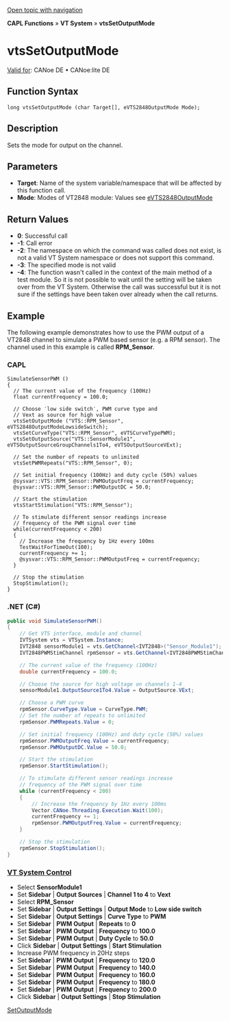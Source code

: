 [Open topic with navigation](../../../../../CANoeDEFamily.htm#Topics/CAPLFunctions/VTSystem/Functions/CAPLfunctionVTSvtsSetOutputMode.md)

**CAPL Functions** » **VT System** » **vtsSetOutputMode**

# vtsSetOutputMode

[Valid for](../../../Shared/FeatureAvailability.md): CANoe DE • CANoe:lite DE

## Function Syntax

```plaintext
long vtsSetOutputMode (char Target[], eVTS2848OutputMode Mode);
```

## Description

Sets the mode for output on the channel.

## Parameters

- **Target**: Name of the system variable/namespace that will be affected by this function call.
- **Mode**: Modes of VT2848 module: Values see [eVTS2848OutputMode](../CAPLfunctionsVTSystemEnumeration.md#eVTS2848OutputMode)

## Return Values

- **0**: Successful call
- **-1**: Call error
- **-2**: The namespace on which the command was called does not exist, is not a valid VT System namespace or does not support this command.
- **-3**: The specified mode is not valid
- **-4**: The function wasn't called in the context of the main method of a test module. So it is not possible to wait until the setting will be taken over from the VT System. Otherwise the call was successful but it is not sure if the settings have been taken over already when the call returns.

## Example

The following example demonstrates how to use the PWM output of a VT2848 channel to simulate a PWM based sensor (e.g. a RPM sensor). The channel used in this example is called **RPM_Sensor**.

### CAPL

```plaintext
SimulateSensorPWM ()
{
  // The current value of the frequency (100Hz)
  float currentFrequency = 100.0;

  // Choose ′low side switch′, PWM curve type and
  // Vext as source for high value
  vtsSetOutputMode ("VTS::RPM_Sensor", eVTS2848OutputModeLowsideSwitch);
  vtsSetCurveType("VTS::RPM_Sensor", eVTSCurveTypePWM);
  vtsSetOutputSource("VTS::SensorModule1", eVTSOutputSourceGroupChannels1To4, eVTSOutputSourceVExt);

  // Set the number of repeats to unlimited
  vtsSetPWMRepeats("VTS::RPM_Sensor", 0);

  // Set initial frequency (100Hz) and duty cycle (50%) values
  @sysvar::VTS::RPM_Sensor::PWMOutputFreq = currentFrequency;
  @sysvar::VTS::RPM_Sensor::PWMOutputDC = 50.0;

  // Start the stimulation
  vtsStartStimulation("VTS::RPM_Sensor");

  // To stimulate different sensor readings increase
  // frequency of the PWM signal over time
  while(currentFrequency < 200)
  {
    // Increase the frequency by 1Hz every 100ms
    TestWaitForTimeOut(100);
    currentFrequency += 1;
    @sysvar::VTS::RPM_Sensor::PWMOutputFreq = currentFrequency;
  }

  // Stop the stimulation
  StopStimulation();
}
```

### .NET (C#)

```csharp
public void SimulateSensorPWM()
{
    // Get VTS interface, module and channel
    IVTSystem vts = VTSystem.Instance;
    IVT2848 sensorModule1 = vts.GetChannel<IVT2848>("Sensor_Module1");
    IVT2848PWMStimChannel rpmSensor = vts.GetChannel<IVT2848PWMStimChannel>("RPM_Sensor");

    // The current value of the frequency (100Hz)
    double currentFrequency = 100.0;

    // Choose the source for high voltage on channels 1-4
    sensorModule1.OutputSource1To4.Value = OutputSource.VExt;

    // Choose a PWM curve
    rpmSensor.CurveType.Value = CurveType.PWM;
    // Set the number of repeats to unlimited
    rpmSensor.PWMRepeats.Value = 0;

    // Set initial frequency (100Hz) and duty cycle (50%) values
    rpmSensor.PWMOutputFreq.Value = currentFrequency;
    rpmSensor.PWMOutputDC.Value = 50.0;

    // Start the stimulation
    rpmSensor.StartStimulation();

    // To stimulate different sensor readings increase
    // frequency of the PWM signal over time
    while (currentFrequency < 200)
    {
        // Increase the frequency by 1Hz every 100ms
        Vector.CANoe.Threading.Execution.Wait(100);
        currentFrequency += 1;
        rpmSensor.PWMOutputFreq.Value = currentFrequency;
    }

    // Stop the stimulation
    rpmSensor.StopStimulation();
}
```

### [VT System Control](../../../CANoeCANalyzer/VTSystem/VTSystemControl/VTSControl.md)

- Select **SensorModule1**
- Set **Sidebar** | **Output Sources** | **Channel 1 to 4** to **Vext**
- Select **RPM_Sensor**
- Set **Sidebar** | **Output Settings** | **Output Mode** to **Low side switch**
- Set **Sidebar** | **Output Settings** | **Curve Type** to **PWM**
- Set **Sidebar** | **PWM Output** | **Repeats** to **0**
- Set **Sidebar** | **PWM Output** | **Frequency** to **100.0**
- Set **Sidebar** | **PWM Output** | **Duty Cycle** to **50.0**
- Click **Sidebar** | **Output Settings** | **Start Stimulation**
- Increase PWM frequency in 20Hz steps
- Set **Sidebar** | **PWM Output** | **Frequency** to **120.0**
- Set **Sidebar** | **PWM Output** | **Frequency** to **140.0**
- Set **Sidebar** | **PWM Output** | **Frequency** to **160.0**
- Set **Sidebar** | **PWM Output** | **Frequency** to **180.0**
- Set **Sidebar** | **PWM Output** | **Frequency** to **200.0**
- Click **Sidebar** | **Output Settings** | **Stop Stimulation**

[SetOutputMode](CAPLfunctionVTSSetOutputMode.md)
